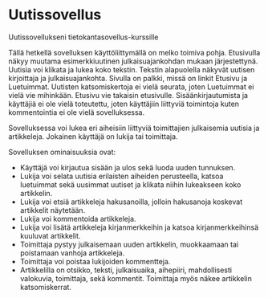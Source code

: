 # Uutissovellus
Uutissovellukseni tietokantasovellus-kurssille

Tällä hetkellä sovelluksen käyttöliittymällä on melko toimiva pohja. Etusivulla näkyy muutama esimerkkiuutinen julkaisuajankohdan mukaan järjestettynä. Uutisia  voi klikata ja lukea koko tekstin. Tekstin alapuolella näkyvät uutisen kirjoittaja ja julkaisuajankohta.
Sivulla on palkki, missä on linkit Etusivu ja Luetuimmat. Uutisten katsomiskertoja ei vielä seurata, joten Luetuimmat ei vielä vie mihinkään. Etusivu vie takaisin etusivulle. Sisäänkirjautumista ja käyttäjiä ei ole vielä toteutettu, joten käyttäjiin liittyviä toimintoja kuten kommentointia ei ole vielä sovelluksessa.  

Sovelluksessa voi lukea eri aiheisiin liittyviä toimittajien julkaisemia uutisia ja artikkeleja. Jokainen käyttäjä on lukija tai toimittaja.


Sovelluksen ominaisuuksia ovat: 

* Käyttäjä voi kirjautua sisään ja ulos sekä luoda uuden tunnuksen.
* Lukija voi selata uutisia erilaisten aiheiden perusteella, katsoa luetuimmat sekä uusimmat uutiset ja klikata niihin lukeakseen koko artikkelin.
* Lukija voi etsiä artikkeleja hakusanoilla, jolloin hakusanoja koskevat artikkelit näytetään.
* Lukija voi kommentoida artikkeleja.
* Lukija voi lisätä artikkeleja kirjanmerkkeihin ja katsoa kirjanmerkkeihinsä kuuluvat artikkelit.
* Toimittaja pystyy julkaisemaan uuden artikkelin, muokkaamaan tai poistamaan vanhoja artikkeleja. 
* Toimittaja voi poistaa lukijoiden kommentteja.
* Artikkelilla on otsikko, teksti, julkaisuaika, aihepiiri, mahdollisesti valokuvia, toimittaja, sekä kommentit. Toimittaja myös näkee artikkelin katsomiskerrat.
